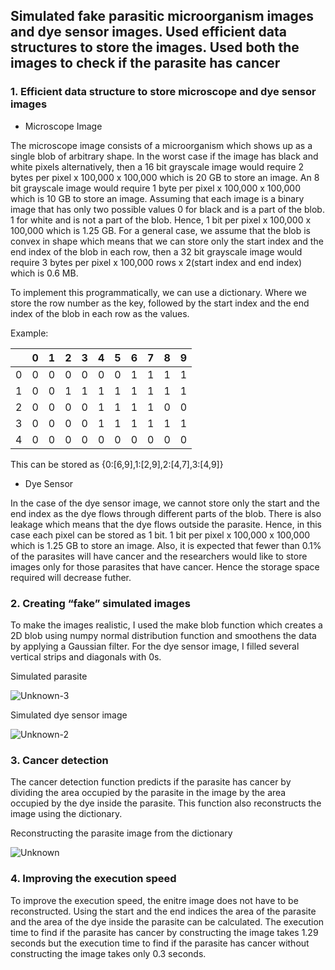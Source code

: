 ## Simulated fake parasitic microorganism images and dye sensor images. Used efficient data structures to store the images. Used both the images to check if the parasite has cancer 

### 1. Efficient data structure to store microscope and dye sensor images 

- Microscope Image 

The microscope image consists of a microorganism which shows up as a single blob of arbitrary shape. In the worst case if the image has black and white pixels alternatively, then a 16 bit grayscale image would require 2 bytes per pixel x 100,000 x 100,000 which is 20 GB to store an image. An 8 bit grayscale image would require 1 byte per pixel x 100,000 x 100,000 which is 10 GB to store an image. Assuming that each image is a binary image that has only two possible values 0 for black and is a part of the blob. 1 for white and is not a part of the blob. Hence, 1 bit per pixel x 100,000 x 100,000 which is 1.25 GB. For a general case, we assume that the blob is convex in shape which means that we can store only the start index and the end index of the blob in each row, then a 32 bit grayscale image would require 3 bytes per pixel x 100,000 rows x 2(start index and end index) which is 0.6 MB. 

To implement this programmatically, we can use a dictionary. Where we store the row number as the key, followed by the start index and the end index of the blob in each row as the values. 

Example: 

|   | 0 | 1 | 2 | 3 | 4 | 5 | 6 | 7 | 8 | 9 |
| - | - | - | - | - | - | - | - | - | - | - |
|0  | 0 | 0 | 0 | 0 | 0 | 0 | 1 | 1 | 1 | 1 |
|1  |0 |0 |1 |1 |1 |1 |1 |1 |1 |1
|2  |0 |0 |0 |0 |1 |1 |1 |1 |0 |0| 
|3  |0 |0 |0 |0 |1 |1 |1 |1 |1 |1| 
|4  |0 |0 |0 |0 |0 |0 |0 |0 |0 |0| 

This can be stored as {0:[6,9],1:[2,9],2:[4,7],3:[4,9]}

- Dye Sensor 

In the case of the dye sensor image, we cannot store only the start and the end index as the dye flows through different parts of the blob. There is also leakage which means that the dye flows outside the parasite. Hence, in this case each pixel can be stored as 1 bit. 1 bit per pixel x 100,000 x 100,000 which is 1.25 GB to store an image. Also, it is expected that fewer than 0.1% of the parasites will have cancer and the researchers would like to store images only for those parasites that have cancer. Hence the storage space required will decrease futher. 

### 2. Creating “fake” simulated images

To make the images realistic, I used the make blob function which creates a 2D blob using numpy normal distribution function and smoothens the data by applying a Gaussian filter. For the dye sensor image, I filled several vertical strips and diagonals with 0s. 

Simulated parasite 

![Unknown-3](https://user-images.githubusercontent.com/98286997/163927274-257b20ba-a2a5-4904-ba13-4294f9aa41b3.png)

Simulated dye sensor image

![Unknown-2](https://user-images.githubusercontent.com/98286997/163927297-05f33130-67f7-4bb9-93f8-38ff03ec5265.png)


### 3. Cancer detection 

The cancer detection function predicts if the parasite has cancer by dividing the area occupied by the parasite in the image by the area occupied by the dye inside the parasite. This function also reconstructs the image using the dictionary. 

Reconstructing the parasite image from the dictionary 

![Unknown](https://user-images.githubusercontent.com/98286997/163927385-539ebf2a-ed78-4814-8a35-3c4ac8a9df16.png)


### 4. Improving the execution speed

To improve the execution speed, the enitre image does not have to be reconstructed. Using the start and the end indices the area of the parasite and the area of the dye inside the parasite can be calculated. 
The execution time to find if the parasite has cancer by constructing the image takes 1.29 seconds but the execution time to find if the parasite has cancer without constructing the image takes only 0.3 seconds. 
 
